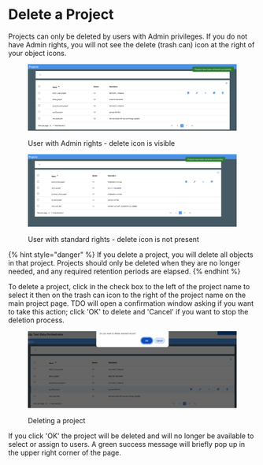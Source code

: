 # Delete a Project

Projects can only be deleted by users with Admin privileges.  If you do not have Admin rights, you will not see the delete (trash can) icon at the right of your object icons.

<figure><img src="../../../../../.gitbook/assets/image (8) (1).png" alt=""><figcaption><p>User with Admin rights - delete icon is visible</p></figcaption></figure>

<figure><img src="../../../../../.gitbook/assets/image (9) (1).png" alt=""><figcaption><p>User with standard rights - delete icon is not present</p></figcaption></figure>

{% hint style="danger" %}
If you delete a project, you will delete all objects in that project.  Projects should only be deleted when they are no longer needed, and any required retention periods are elapsed.
{% endhint %}

To delete a project, click in the check box to the left of the project name to select it then on the trash can icon to the right of the project name on the main project page.  TDO will open a confirmation window asking if you want to take this action; click 'OK' to delete and 'Cancel' if you want to stop the deletion process.

<figure><img src="../../../../../.gitbook/assets/image (10) (1).png" alt=""><figcaption><p>Deleting a project</p></figcaption></figure>

If you click 'OK' the project will be deleted and will no longer be available to select or assign to users.  A green success message will briefly pop up in the upper right corner of the page.
